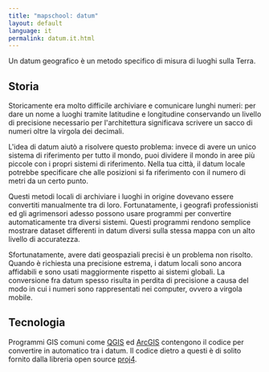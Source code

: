 ```yaml
---
title: "mapschool: datum"
layout: default
language: it
permalink: datum.it.html
---
```


Un datum geografico è un metodo specifico di misura di luoghi sulla Terra.

## Storia

Storicamente era molto difficile archiviare e comunicare lunghi numeri: per dare un nome a luoghi tramite latitudine e longitudine conservando un livello di precisione necessario per l'architettura significava scrivere un sacco di numeri oltre la virgola dei decimali.

L'idea di datum aiutò a risolvere questo problema: invece di avere un unico sistema di riferimento per tutto il mondo, puoi dividere il mondo in aree più piccole con i propri sistemi di riferimento. Nella tua città, il datum locale potrebbe specificare che alle posizioni si fa riferimento con il numero di metri da un certo punto.

Questi metodi locali di archiviare i luoghi in origine dovevano essere convertiti manualmente tra di loro. Fortunatamente, i geografi professionisti ed gli agrimensori adesso possono usare programmi per convertire automaticamente tra diversi sistemi. Questi programmi rendono semplice mostrare dataset differenti in datum diversi sulla stessa mappa con un alto livello di accuratezza.

Sfortunatamente, avere dati geospaziali precisi è un problema non risolto. Quando è richiesta una precisione estrema, i datum locali sono ancora affidabili e sono usati maggiormente rispetto ai sistemi globali. La conversione fra datum spesso risulta in perdita di precisione a causa del modo in cui i numeri sono rappresentati nei computer, ovvero a virgola mobile.

## Tecnologia

Programmi GIS comuni come [QGIS](http://www.qgis.org/) ed [ArcGIS](http://www.esri.com/software/arcgis) contengono il codice per convertire in automatico tra i datum. Il codice dietro a questi è di solito fornito dalla libreria open source [proj4](http://trac.osgeo.org/proj/).
